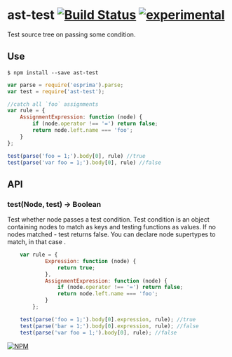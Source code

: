 # ast-test [![Build Status](https://travis-ci.org/dfcreative/ast-test.svg?branch=master)](https://travis-ci.org/dfcreative/ast-test) [![experimental](http://badges.github.io/stability-badges/dist/experimental.svg)](http://github.com/badges/stability-badges)

Test source tree on passing some condition.


## Use

`$ npm install --save ast-test`

```js
var parse = require('esprima').parse;
var test = require('ast-test');

//catch all `foo` assignments
var rule = {
	AssignmentExpression: function (node) {
		if (node.operator !== '=') return false;
		return node.left.name === 'foo';
	}
};

test(parse('foo = 1;').body[0], rule) //true
test(parse('var foo = 1;').body[0], rule) //false
```


## API

### test(Node, test) → Boolean

Test whether node passes a test condition. Test condition is an object containing nodes to match as keys and testing functions as values. If no nodes matched - test returns false. You can declare node supertypes to match, in that case .

```js
	var rule = {
			Expression: function (node) {
				return true;
			},
			AssignmentExpression: function (node) {
				if (node.operator !== '=') return false;
				return node.left.name === 'foo';
			}
		};

	test(parse('foo = 1;').body[0].expression, rule); //true
	test(parse('bar = 1;').body[0].expression, rule); //false
	test(parse('var foo = 1;').body[0], rule); //false
```


[![NPM](https://nodei.co/npm/ast-test.png?downloads=true&downloadRank=true&stars=true)](https://nodei.co/npm/ast-test/)